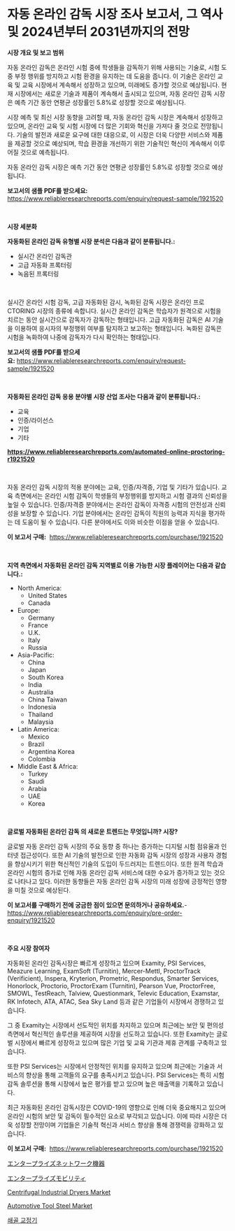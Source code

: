 <p><h1>자동 온라인 감독 시장 조사 보고서, 그 역사 및 2024년부터 2031년까지의 전망</h1></p><p><strong>시장 개요 및 보고 범위</strong></p>
<p><p>자동 온라인 감독은 온라인 시험 중에 학생들을 감독하기 위해 사용되는 기술로, 시험 도중 부정 행위를 방지하고 시험 환경을 유지하는 데 도움을 줍니다. 이 기술은 온라인 교육 및 교육 시장에서 계속해서 성장하고 있으며, 미래에도 증가할 것으로 예상됩니다. 현재 시장에서는 새로운 기술과 제품이 계속해서 출시되고 있으며, 자동 온라인 감독 시장은 예측 기간 동안 연평균 성장률인 5.8%로 성장할 것으로 예상됩니다. </p><p>시장 예측 및 최신 시장 동향을 고려할 때, 자동 온라인 감독 시장은 계속해서 성장하고 있으며, 온라인 교육 및 시험 시장에 더 많은 기회와 혁신을 가져다 줄 것으로 전망됩니다. 기술의 발전과 새로운 요구에 대한 대응으로, 이 시장은 더욱 다양한 서비스와 제품을 제공할 것으로 예상되며, 학습 환경을 개선하기 위한 기술적인 혁신이 계속해서 이루어질 것으로 예측됩니다. </p><p>자동 온라인 감독 시장은 예측 기간 동안 연평균 성장률인 5.8%로 성장할 것으로 예상됩니다.</p></p>
<p><strong>보고서의 샘플 PDF를 받으세요:</strong> <a href="https://www.reliableresearchreports.com/enquiry/request-sample/1921520">https://www.reliableresearchreports.com/enquiry/request-sample/1921520</a></p>
<p>&nbsp;</p>
<p><strong>시장 세분화</strong></p>
<p><strong>자동화된 온라인 감독 유형별 시장 분석은 다음과 같이 분류됩니다.:</strong></p>
<p><ul><li>실시간 온라인 감독관</li><li>고급 자동화 프록터링</li><li>녹음된 프록터링</li></ul></p>
<p>&nbsp;</p>
<p><p>실시간 온라인 시험 감독, 고급 자동화된 감시, 녹화된 감독 시장은 온라인 프로CTORING 시장의 종류에 속합니다. 실시간 온라인 감독은 학습자가 원격으로 시험을 치르는 동안 실시간으로 감독자가 감독하는 형태입니다. 고급 자동화된 감독은 AI 기술을 이용하여 응시자의 부정행위 여부를 탐지하고 보고하는 형태입니다. 녹화된 감독은 시험을 녹화하여 나중에 감독자가 다시 확인하는 형태입니다.</p></p>
<p><strong>보고서의 샘플 PDF를 받으세요:</strong>&nbsp;<a href="https://www.reliableresearchreports.com/enquiry/request-sample/1921520">https://www.reliableresearchreports.com/enquiry/request-sample/1921520</a></p>
<p>&nbsp;</p>
<p><strong> 자동화된 온라인 감독 응용 분야별 시장 산업 조사는 다음과 같이 분류됩니다.:</strong></p>
<p><ul><li>교육</li><li>인증/라이선스</li><li>기업</li><li>기타</li></ul></p>
<p><strong><a href="https://www.reliableresearchreports.com/automated-online-proctoring-r1921520">https://www.reliableresearchreports.com/automated-online-proctoring-r1921520</a></strong></p>
<p>&nbsp;</p>
<p><p>자동 온라인 감독 시장의 적용 분야에는 교육, 인증/자격증, 기업 및 기타가 있습니다. 교육 측면에서는 온라인 시험 감독이 학생들의 부정행위를 방지하고 시험 결과의 신뢰성을 높일 수 있습니다. 인증/자격증 분야에서는 온라인 감독이 자격증 시험의 안전성과 신뢰성을 보장할 수 있습니다. 기업 분야에서는 온라인 감독이 직원의 능력과 지식을 평가하는 데 도움이 될 수 있습니다. 다른 분야에서도 이와 비슷한 이점을 얻을 수 있습니다.</p></p>
<p><strong>이 보고서 구매:</strong>&nbsp; <a href="https://www.reliableresearchreports.com/purchase/1921520">https://www.reliableresearchreports.com/purchase/1921520</a></p>
<p>&nbsp;</p>
<p><strong>지역 측면에서 자동화된 온라인 감독 지역별로 이용 가능한 시장 플레이어는 다음과 같습니다.:</strong></p>
<p><ul>
    <li>
        North America:
        <ul>
            <li>United States</li>
            <li>Canada</li>
        </ul>
    </li>
    <li>
        Europe:
        <ul>
            <li>Germany</li>
            <li>France</li>
            <li>U.K.</li>
            <li>Italy</li>
            <li>Russia</li>
        </ul>
    </li>
    <li>
        Asia-Pacific:
        <ul>
            <li>China</li>
            <li>Japan</li>
            <li>South Korea</li>
            <li>India</li>
            <li>Australia</li>
            <li>China Taiwan</li>
            <li>Indonesia</li>
            <li>Thailand</li>
            <li>Malaysia</li>
        </ul>
    </li>
    <li>
        Latin America:
        <ul>
            <li>Mexico</li>
            <li>Brazil</li>
            <li>Argentina Korea</li>
            <li>Colombia</li>
        </ul>
    </li>
    <li>
        Middle East & Africa:
        <ul>
            <li>Turkey</li>
            <li>Saudi</li>
            <li>Arabia</li>
            <li>UAE</li>
            <li>Korea</li>
        </ul>
    </li>
    </ul></p>
<p>&nbsp;</p>
<p><strong>글로벌 자동화된 온라인 감독 의 새로운 트렌드는 무엇입니까? 시장?</strong></p>
<p><p>글로벌 자동 온라인 감독 시장의 주요 동향 중 하나는 증가하는 디지털 시험 점유율과 인터넷 접근성이다. 또한 AI 기술의 발전으로 인한 자동화 감독 시장의 성장과 사용자 경험을 향상시키기 위한 혁신적인 기술의 도입이 두드러지는 트렌드이다. 또한 원격 학습과 온라인 시험의 증가로 인해 자동 온라인 감독 서비스에 대한 수요가 증가하고 있는 것으로 나타나고 있다. 이러한 동향들은 자동 온라인 감독 시장의 미래 성장에 긍정적인 영향을 미칠 것으로 예상된다.</p></p>
<p><strong>이 보고서를 구매하기 전에 궁금한 점이 있으면 문의하거나 공유하세요.</strong>- <a href="https://www.reliableresearchreports.com/enquiry/pre-order-enquiry/1921520">https://www.reliableresearchreports.com/enquiry/pre-order-enquiry/1921520</a></p>
<p>&nbsp;</p>
<p><strong>주요 시장 참여자</strong></p>
<p><p>자동화된 온라인 감독시장은 빠르게 성장하고 있으며 Examity, PSI Services, Meazure Learning, ExamSoft (Turnitin), Mercer-Mettl, ProctorTrack (Verificient), Inspera, Kryterion, Prometric, Respondus, Smarter Services, Honorlock, Proctorio, ProctorExam (Turnitin), Pearson Vue, ProctorFree, SMOWL, TestReach, Talview, Questionmark, Televic Education, Examstar, RK Infotech, ATA, ATAC, Sea Sky Land 등과 같은 기업들이 시장에서 경쟁하고 있습니다.</p><p>그 중 Examity는 시장에서 선도적인 위치를 차지하고 있으며 최근에는 보안 및 편의성 측면에서 혁신적인 솔루션을 제공하여 시장을 선도하고 있습니다. 또한 Examity는 글로벌 시장에서 빠르게 성장하고 있으며 많은 기업 및 교육 기관과 제휴 관계를 구축하고 있습니다.</p><p>또한 PSI Services는 시장에서 안정적인 위치를 유지하고 있으며 최근에는 기술과 서비스의 향상을 통해 고객들의 요구를 충족시키고 있습니다. PSI Services는 특히 시험 감독 솔루션을 통해 시장에서 높은 평가를 받고 있으며 높은 매출액을 기록하고 있습니다.</p><p>최근 자동화된 온라인 감독시장은 COVID-19의 영향으로 인해 더욱 중요해지고 있으며 온라인 시험의 보안 및 감독이 필수적인 요소로 부각되고 있습니다. 이에 따라 시장은 더욱 성장할 전망이며 기업들은 기술적 혁신과 서비스 향상을 통해 경쟁력을 강화하고 있습니다.</p></p>
<p><strong>이 보고서 구매:</strong>&nbsp;&nbsp;<a href="https://www.reliableresearchreports.com/purchase/1921520">https://www.reliableresearchreports.com/purchase/1921520</a></p>
<p><p><a href="https://github.com/schmahlson/Market-Research-Report-List-1/blob/main/846963952964.md">エンタープライズネットワーク機器</a></p><p><a href="https://github.com/roulaayoub-saad/Market-Research-Report-List-1/blob/main/549163352963.md">エンタープライズモビリティ</a></p><p><a href="https://view.publitas.com/reportprime-1/centrifugal-industrial-dryers-market-the-key-to-successful-business-strategy-forecast-till-2031/">Centrifugal Industrial Dryers Market</a></p><p><a href="https://cute-banjo-8ca.notion.site/Automotive-Tool-Steel-Market-Exploring-Market-Share-Market-Trends-and-Future-Growth-c1ffa39830ab4433891fc71f24c5871b">Automotive Tool Steel Market</a></p><p><a href="https://github.com/rcabello548/Market-Research-Report-List-1/blob/main/347429148795.md">쇄골 교정기</a></p></p>